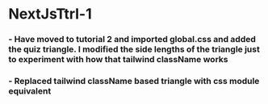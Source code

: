 # NextJsTtrl-1

### - Have moved to tutorial 2 and imported global.css and added the quiz triangle. I modified the side lengths of the triangle just to experiment with how that tailwind className works

### - Replaced tailwind className based triangle with css module equivalent